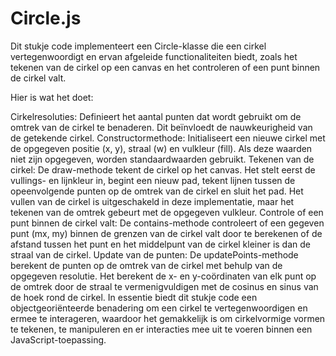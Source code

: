 # Circle.js

Dit stukje code implementeert een Circle-klasse die een cirkel vertegenwoordigt en ervan afgeleide functionaliteiten biedt, zoals het tekenen van de cirkel op een canvas en het controleren of een punt binnen de cirkel valt.

Hier is wat het doet:

Cirkelresoluties: Definieert het aantal punten dat wordt gebruikt om de omtrek van de cirkel te benaderen. Dit beïnvloedt de nauwkeurigheid van de getekende cirkel.
Constructormethode: Initialiseert een nieuwe cirkel met de opgegeven positie (x, y), straal (w) en vulkleur (fill). Als deze waarden niet zijn opgegeven, worden standaardwaarden gebruikt.
Tekenen van de cirkel: De draw-methode tekent de cirkel op het canvas. Het stelt eerst de vullings- en lijnkleur in, begint een nieuw pad, tekent lijnen tussen de opeenvolgende punten op de omtrek van de cirkel en sluit het pad. Het vullen van de cirkel is uitgeschakeld in deze implementatie, maar het tekenen van de omtrek gebeurt met de opgegeven vulkleur.
Controle of een punt binnen de cirkel valt: De contains-methode controleert of een gegeven punt (mx, my) binnen de grenzen van de cirkel valt door te berekenen of de afstand tussen het punt en het middelpunt van de cirkel kleiner is dan de straal van de cirkel.
Update van de punten: De updatePoints-methode berekent de punten op de omtrek van de cirkel met behulp van de opgegeven resolutie. Het berekent de x- en y-coördinaten van elk punt op de omtrek door de straal te vermenigvuldigen met de cosinus en sinus van de hoek rond de cirkel.
In essentie biedt dit stukje code een objectgeoriënteerde benadering om een cirkel te vertegenwoordigen en ermee te interageren, waardoor het gemakkelijk is om cirkelvormige vormen te tekenen, te manipuleren en er interacties mee uit te voeren binnen een JavaScript-toepassing.